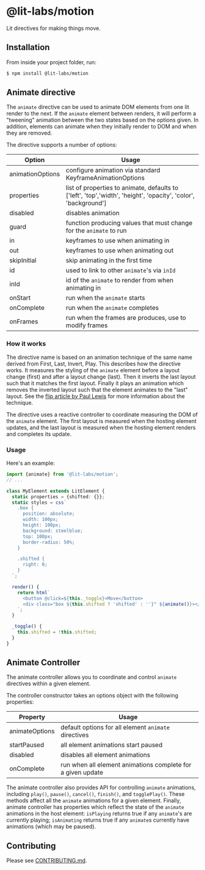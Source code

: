 # @lit-labs/motion

Lit directives for making things move.

## Installation

From inside your project folder, run:

```bash
$ npm install @lit-labs/motion
```

## Animate directive

The `animate` directive can be used to animate DOM elements from one lit render
to the next. If the `animate` element between renders, it will perform a "tweening"
animation between the two states based on the options given. In addition,
elements can animate when they initially render to DOM and when they are
removed.

The directive supports a number of options:

| Option           | Usage                                                                                                          |
| ---------------- | -------------------------------------------------------------------------------------------------------------- |
| animationOptions | configure animation via standard KeyframeAnimationOptions                                                      |
| properties       | list of properties to animate, defaults to ['left', 'top','width', 'height', 'opacity', 'color', 'background'] |
| disabled         | disables animation                                                                                             |
| guard            | function producing values that must change for the `animate` to run                                            |
| in               | keyframes to use when animating in                                                                             |
| out              | keyframes to use when animating out                                                                            |
| skipInitial      | skip animating in the first time                                                                               |
| id               | used to link to other `animate`'s via `inId`                                                                   |
| inId             | id of the `animate` to render from when animating in                                                           |
| onStart          | run when the `animate` starts                                                                                  |
| onComplete       | run when the `animate` completes                                                                               |
| onFrames         | run when the frames are produces, use to modify frames                                                         |

### How it works

The directive name is based on an animation technique of the same
name derived from First, Last, Invert, Play. This describes how the directive
works. It measures the styling of the `animate` element before a layout change
(first) and after a layout change (last). Then it inverts the last layout
such that it matches the first layout. Finally it plays an animation which
removes the inverted layout such that the element animates to the "last" layout.
See the [flip article by Paul Lewis](https://aerotwist.com/blog/flip-your-animations/)
for more information about the technique.

The directive uses a reactive controller to coordinate measuring the DOM of the
`animate` element. The first layout is measured when the hosting element updates,
and the last layout is measured when the hosting element renders and completes
its update.

### Usage

Here's an example:

```ts
import {animate} from '@lit-labs/motion';
// ...

class MyElement extends LitElement {
  static properties = {shifted: {}};
  static styles = css`
    .box {
      position: absolute;
      width: 100px;
      height: 100px;
      background: steelblue;
      top: 100px;
      border-radius: 50%;
    }

    .shifted {
      right: 0;
    }
  `;

  render() {
    return html`
      <button @click=${this._toggle}>Move</button>
      <div class="box ${this.shifted ? 'shifted' : ''}" ${animate()}></div>
    `;
  }

  _toggle() {
    this.shifted = !this.shifted;
  }
}
```

## Animate Controller

The animate controller allows you to coordinate and control `animate` directives within
a given element.

The controller constructor takes an options object with the following properties:

| Property       | Usage                                                       |
| -------------- | ----------------------------------------------------------- |
| animateOptions | default options for all element `animate` directives        |
| startPaused    | all element animations start paused                         |
| disabled       | disables all element animations                             |
| onComplete     | run when all element animations complete for a given update |

The animate controller also provides API for controlling `animate` animations,
including `play()`, `pause()`, `cancel()`, `finish()`, and `togglePlay()`.
These methods affect all the `animate` animations for a given element. Finally,
animate controller has properties which reflect the state of the `animate` animations
in the host element: `isPlaying` returns true if any `animate`'s are
currently playing; `isAnimating` returns true if any `animate`s currently have
animations (which may be paused).

## Contributing

Please see [CONTRIBUTING.md](./CONTRIBUTING.md).
